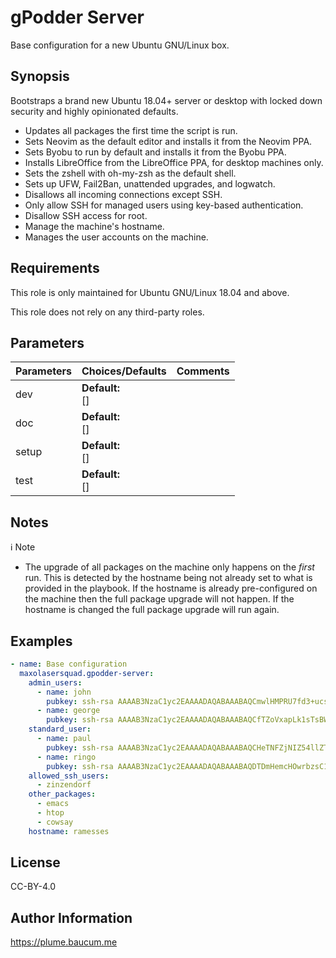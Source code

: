 # gPodder Server

Base configuration for a new Ubuntu GNU/Linux box.

## Synopsis

Bootstraps a brand new Ubuntu 18.04+ server or desktop with locked down security and highly opinionated defaults.

* Updates all packages the first time the script is run.
* Sets Neovim as the default editor and installs it from the Neovim PPA.
* Sets Byobu to run by default and installs it from the Byobu PPA.
* Installs LibreOffice from the LibreOffice PPA, for desktop machines only.
* Sets the zshell with oh-my-zsh as the default shell.
* Sets up UFW, Fail2Ban, unattended upgrades, and logwatch.
* Disallows all incoming connections except SSH.
* Only allow SSH for managed users using key-based authentication.
* Disallow SSH access for root.
* Manage the machine's hostname.
* Manages the user accounts on the machine.

## Requirements

This role is only maintained for Ubuntu GNU/Linux 18.04 and above.

This role does not rely on any third-party roles.

## Parameters

| Parameters        | Choices/Defaults                    | Comments                                                                                                 |
|-------------------|-------------------------------------|----------------------------------------------------------------------------------------------------------|
| dev               | **Default:**<br>[]                  |                                                                                                          |
| doc               | **Default:**<br>[]                  |                                                                                                          |
| setup             | **Default:**<br>[]                  |                                                                                                          |
| test              | **Default:**<br>[]                  |                                                                                                          |

## Notes

ℹ️ Note
* The upgrade of all packages on the machine only happens on the _first_ run. This is detected by the hostname being not already set to what is provided in the playbook. If the hostname is already pre-configured on the machine then the full package upgrade will not happen. If the hostname is changed the full package upgrade will run again.


## Examples

```yaml
- name: Base configuration
  maxolasersquad.gpodder-server:
    admin_users:
      - name: john
        pubkey: ssh-rsa AAAAB3NzaC1yc2EAAAADAQABAAABAQCmwlHMPRU7fd3+ucsB221yeB4aaPLLBHaaBKQ4GbVQkkdDNSkMkRNXOg9uJl23UjPW5E9Hu4rl+dfZoU7PiPx05IxZAgaJDrc8dbfEGx5egpM/1wRUXljDddfe3N082wovX93NSPTDexjE0a+QfP9XX9FCPQFxiSM/f2rD1jTa+jBCULaOXSsgdJn8j+/gDjoiEZ6UUM539XEB3704DLR5uXXgSgGI0Q3kH925SfbfQD43Ty9L4ojueWuy0ax+oVkyqiTM5kP2d7iz+2aLDStb5fffhTnQbHjaw8//e0tNyr16h2zhurCvR8rGjbPDPChITqQeJmAQY5wAzRLdie0J
      - name: george
        pubkey: ssh-rsa AAAAB3NzaC1yc2EAAAADAQABAAABAQCfTZoVxapLk1sTsBWwWZTL8FVC88+hEG2Ipja61MC0kutYbfy12O3y2/RARYso75I3IYkLVJKHimfGfAZZBvUJGHUlcYsgDJo1ikKvEnfofuIxQwF3d9HQAO4Lujd3rJAhBUwWz7J//KP/n0JyrXWwBXSMP8hrJmspy6U8bL2v73ZMZjlY7YSBYvh4TANYXYv5YgkIToc1kXtFq/ZTXZ8VbD953/1kEqxLzoa0g6jstDDu8E/XUW3dp4ZZSZAcrnxW/CJYNMtCHE62toQkSK7c+eCE4cGJN8nTF4xsYZOVkFAoXDPuv5eDT2GtADdBAnLyPWN50oVjsd7QAXEoJKjh
    standard_user:
      - name: paul
        pubkey: ssh-rsa AAAAB3NzaC1yc2EAAAADAQABAAABAQCHeTNFZjNIZ54llZTcFuzCTHxyH2ikiagBy0gJtDQSvduCFNylKpATBSetyqpaOwC6NWPSBl41/+oxuqhYwHUOQwQwbZuDSY9HeAx6eJUrB58lRtDzg8ODcZdcW20Wk+o1TIbKBtUiQi8MUxwlV4TRB8GYpKKyi50K4BksIqSEg0Gjr27X6DzWEM/6sjBnyHF2BALdYu2ulTbq6c8Lj1A1sUDHvxVCxPmod0rDhpB10xnMZlttAcS2vNsL7Em02W40Ul0YWkheIfnoX5TPZiPVvEnkInycc35sssP9YAUKodeO5Qw8XYZNt2V6lmObry/fS0Cqg1FOq67GkSzMESQT
      - name: ringo
        pubkey: ssh-rsa AAAAB3NzaC1yc2EAAAADAQABAAABAQDTDmHemcHOwrbzsC1HUrHS2wshHBN7fS69IVhZHs/uGORyUETcRMcTGSrM9hR9RU2KPwSU7L4+f2oFTOq/swBv14Pk/1xn4npV9RMK1wB86odfQH3/mmtE10sn/SkBmSrqDSb/WVz2aa8+lEA81bIO10NhVK+paE2R12QFVOAxDOcUxDm+GqtlwIdIoX83vMA/THglCdP7RwgFZoeI+AZTG9dlZ6/5/UEGI+fu2RblVWqEuw/9R0SmWGdsOZoWFxQZf7NXxSYNJZ9K8F00rwEcwDT6/eieVh5yYC45Xp+NuKqLOMEPvK/gD8WWuoNHyRJHSLFOkzNi9K3W+z9NUsKV
    allowed_ssh_users:
      - zinzendorf
    other_packages:
      - emacs
      - htop
      - cowsay
    hostname: ramesses
```

## License

CC-BY-4.0

## Author Information

https://plume.baucum.me
